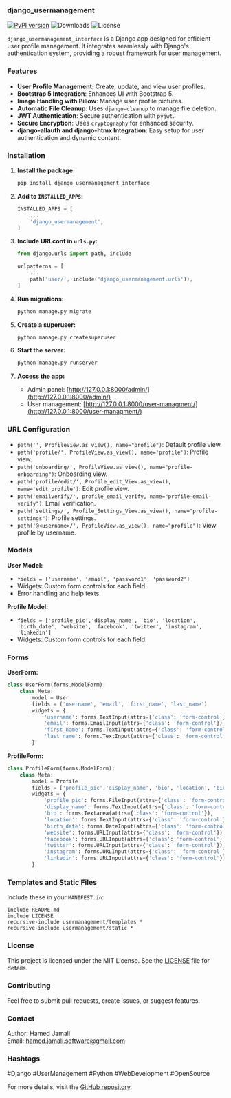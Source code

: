 ### django_usermanagement

[![PyPI version](https://badge.fury.io/py/django_usermanagement.svg)](https://badge.fury.io/py/django_usermanagement)
![Downloads](https://img.shields.io/pypi/dm/django_usermanagement)
![License](https://img.shields.io/badge/license-MIT-blue)

`django_usermanagement_interface` is a Django app designed for efficient user profile management. It integrates seamlessly with Django's authentication system, providing a robust framework for user management.

### Features
- **User Profile Management**: Create, update, and view user profiles.
- **Bootstrap 5 Integration**: Enhances UI with Bootstrap 5.
- **Image Handling with Pillow**: Manage user profile pictures.
- **Automatic File Cleanup**: Uses `django-cleanup` to manage file deletion.
- **JWT Authentication**: Secure authentication with `pyjwt`.
- **Secure Encryption**: Uses `cryptography` for enhanced security.
- **django-allauth and django-htmx Integration**: Easy setup for user authentication and dynamic content.

### Installation

1. **Install the package:**
   ```sh
   pip install django_usermanagement_interface
   ```

2. **Add to `INSTALLED_APPS`:**
   ```python
   INSTALLED_APPS = [
       ...
       'django_usermanagement',
   ]
   ```

3. **Include URLconf in `urls.py`:**
   ```python
   from django.urls import path, include

   urlpatterns = [
       ...
       path('user/', include('django_usermanagement.urls')),
   ]
   ```

4. **Run migrations:**
   ```sh
   python manage.py migrate
   ```

5. **Create a superuser:**
   ```sh
   python manage.py createsuperuser
   ```

6. **Start the server:**
   ```sh
   python manage.py runserver
   ```

7. **Access the app:**
   - Admin panel: [http://127.0.0.1:8000/admin/](http://127.0.0.1:8000/admin/)
   - User management: [http://127.0.0.1:8000/user-managment/](http://127.0.0.1:8000/user-managment/)

### URL Configuration

- `path('', ProfileView.as_view(), name="profile")`: Default profile view.
- `path('profile/', ProfileView.as_view(), name='profile')`: Profile view.
- `path('onboarding/', ProfileView.as_view(), name="profile-onboarding")`: Onboarding view.
- `path('profile/edit/', Profile_edit_View.as_view(), name='edit_profile')`: Edit profile view.
- `path('emailverify/', profile_email_verify, name="profile-email-verify")`: Email verification.
- `path('settings/', Profile_Settings_View.as_view(), name="profile-settings")`: Profile settings.
- `path('@<username>/', ProfileView.as_view(), name="profile")`: View profile by username.

### Models

**User Model:**
- `fields = ['username', 'email', 'password1', 'password2']`
- Widgets: Custom form controls for each field.
- Error handling and help texts.

**Profile Model:**
- `fields = ['profile_pic','display_name', 'bio', 'location', 'birth_date', 'website', 'facebook', 'twitter', 'instagram', 'linkedin']`
- Widgets: Custom form controls for each field.

### Forms

**UserForm:**
```python
class UserForm(forms.ModelForm):
    class Meta:
        model = User
        fields = ('username', 'email', 'first_name', 'last_name')
        widgets = {
            'username': forms.TextInput(attrs={'class': 'form-control'}),
            'email': forms.EmailInput(attrs={'class': 'form-control'}),
            'first_name': forms.TextInput(attrs={'class': 'form-control'}),
            'last_name': forms.TextInput(attrs={'class': 'form-control'}),
        }
```

**ProfileForm:**
```python
class ProfileForm(forms.ModelForm):
    class Meta:
        model = Profile
        fields = ['profile_pic','display_name', 'bio', 'location', 'birth_date', 'website', 'facebook', 'twitter', 'instagram', 'linkedin']
        widgets = {
            'profile_pic': forms.FileInput(attrs={'class': 'form-control'}),
            'display_name': forms.TextInput(attrs={'class': 'form-control'}),
            'bio': forms.Textarea(attrs={'class': 'form-control'}),
            'location': forms.TextInput(attrs={'class': 'form-control'}),
            'birth_date': forms.DateInput(attrs={'class': 'form-control'}),
            'website': forms.URLInput(attrs={'class': 'form-control'}),
            'facebook': forms.URLInput(attrs={'class': 'form-control'}),
            'twitter': forms.URLInput(attrs={'class': 'form-control'}),
            'instagram': forms.URLInput(attrs={'class': 'form-control'}),
            'linkedin': forms.URLInput(attrs={'class': 'form-control'}),
        }
```

### Templates and Static Files

Include these in your `MANIFEST.in`:
```
include README.md
include LICENSE
recursive-include usermanagement/templates *
recursive-include usermanagement/static *
```

### License

This project is licensed under the MIT License. See the [LICENSE](LICENSE) file for details.

### Contributing

Feel free to submit pull requests, create issues, or suggest features.

### Contact

Author: Hamed Jamali  
Email: hamed.jamali.software@gmail.com

### Hashtags

#Django #UserManagement #Python #WebDevelopment #OpenSource

For more details, visit the [GitHub repository](https://github.com/hamed-jamali-software/usermanagement).